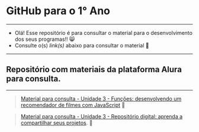 # GitHub para o 1° Ano

_________________________________________________________________________________________________________


- Olá! Esse repositório é para consultar o material para o desenvolvimento dos seus programas!! 😸
- Consulte o(s) _link(s)_ abaixo para consultar o material 📖

_________________________________________________________________________________________________________


## Repositório com materiais da plataforma Alura para consulta.

_________________________________________________________________________________________________________


> [Material para consulta - Unidade 3 - Funções: desenvolvendo um recomendador de filmes com JavaScript](https://drive.google.com/drive/folders/1B-7VLhCNYJNhF_Xes5L4fArQREEkbwV8?usp=sharing) 📖

> [Material para consulta - Unidade 3 - Repositório digital: aprenda a compartilhar seus projetos](https://drive.google.com/drive/folders/1CHrkrDiPE0RbK6f9dYQ_dHnstqA3corw?usp=sharing). 📖
